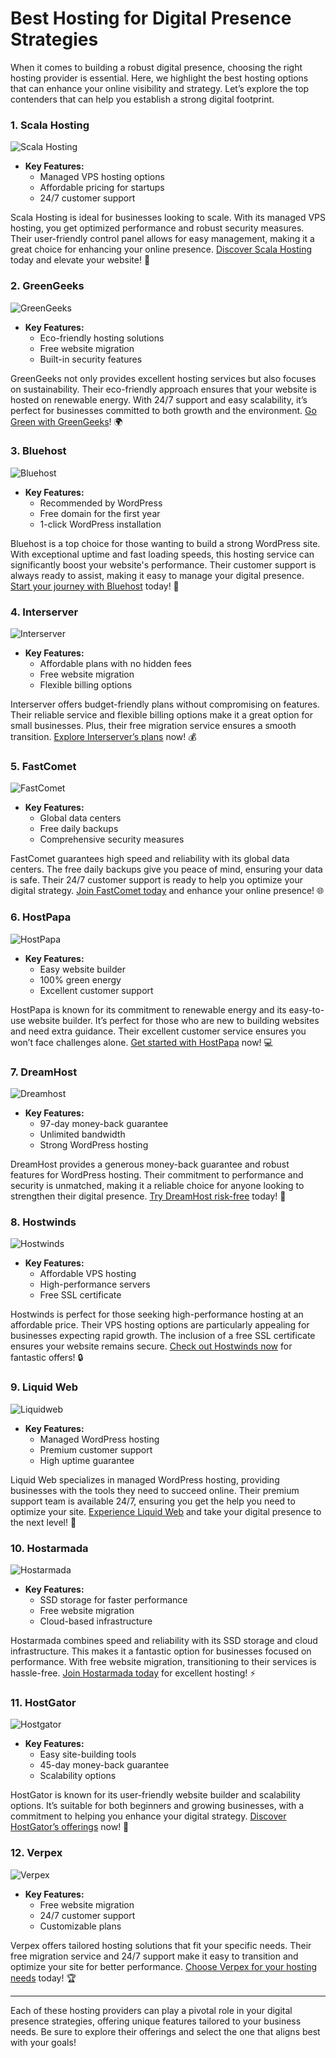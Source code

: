 # Best Hosting for Digital Presence Strategies

When it comes to building a robust digital presence, choosing the right hosting provider is essential. Here, we highlight the best hosting options that can enhance your online visibility and strategy. Let’s explore the top contenders that can help you establish a strong digital footprint.

### 1. Scala Hosting
![Scala Hosting](https://i.imgur.com/uJ5JIK3.png "Scala Web Hosting")
- **Key Features:**
  - Managed VPS hosting options
  - Affordable pricing for startups
  - 24/7 customer support

Scala Hosting is ideal for businesses looking to scale. With its managed VPS hosting, you get optimized performance and robust security measures. Their user-friendly control panel allows for easy management, making it a great choice for enhancing your online presence. [Discover Scala Hosting](https://snipitx.com/scala-jy) today and elevate your website! 🚀

### 2. GreenGeeks
![GreenGeeks](https://i.imgur.com/eEwuntu.jpg "GreenGeeks Hosting")
- **Key Features:**
  - Eco-friendly hosting solutions
  - Free website migration
  - Built-in security features

GreenGeeks not only provides excellent hosting services but also focuses on sustainability. Their eco-friendly approach ensures that your website is hosted on renewable energy. With 24/7 support and easy scalability, it’s perfect for businesses committed to both growth and the environment. [Go Green with GreenGeeks](https://snipitx.com/greengeeks-jy)! 🌍

### 3. Bluehost
![Bluehost](https://i.imgur.com/PasFF9E.jpeg "Bluehost Hosting")
- **Key Features:**
  - Recommended by WordPress
  - Free domain for the first year
  - 1-click WordPress installation

Bluehost is a top choice for those wanting to build a strong WordPress site. With exceptional uptime and fast loading speeds, this hosting service can significantly boost your website's performance. Their customer support is always ready to assist, making it easy to manage your digital presence. [Start your journey with Bluehost](https://snipitx.com/bluehost-jy) today! 🎉

### 4. Interserver
![Interserver](https://i.imgur.com/OM5dOEW.jpeg "Interserver Hosting")
- **Key Features:**
  - Affordable plans with no hidden fees
  - Free website migration
  - Flexible billing options

Interserver offers budget-friendly plans without compromising on features. Their reliable service and flexible billing options make it a great option for small businesses. Plus, their free migration service ensures a smooth transition. [Explore Interserver’s plans](https://snipitx.com/interserver-jy) now! 💰

### 5. FastComet
![FastComet](https://i.imgur.com/7qgXuWp.png "FastComet Hosting")
- **Key Features:**
  - Global data centers
  - Free daily backups
  - Comprehensive security measures

FastComet guarantees high speed and reliability with its global data centers. The free daily backups give you peace of mind, ensuring your data is safe. Their 24/7 customer support is ready to help you optimize your digital strategy. [Join FastComet today](https://snipitx.com/fastcomet-jy) and enhance your online presence! 🌐

### 6. HostPapa
![HostPapa](https://i.imgur.com/ouDTkvl.jpeg "HostPapa Hosting")
- **Key Features:**
  - Easy website builder
  - 100% green energy
  - Excellent customer support

HostPapa is known for its commitment to renewable energy and its easy-to-use website builder. It’s perfect for those who are new to building websites and need extra guidance. Their excellent customer service ensures you won’t face challenges alone. [Get started with HostPapa](https://snipitx.com/hostpapa-jy) now! 💻

### 7. DreamHost
![Dreamhost](https://i.imgur.com/rXIg8ip.jpeg "Dreamhost Hosting")
- **Key Features:**
  - 97-day money-back guarantee
  - Unlimited bandwidth
  - Strong WordPress hosting

DreamHost provides a generous money-back guarantee and robust features for WordPress hosting. Their commitment to performance and security is unmatched, making it a reliable choice for anyone looking to strengthen their digital presence. [Try DreamHost risk-free](https://snipitx.com/dreamhost-jy) today! 🌟

### 8. Hostwinds
![Hostwinds](https://i.imgur.com/53aSNXx.jpeg "Hostwinds Hosting")
- **Key Features:**
  - Affordable VPS hosting
  - High-performance servers
  - Free SSL certificate

Hostwinds is perfect for those seeking high-performance hosting at an affordable price. Their VPS hosting options are particularly appealing for businesses expecting rapid growth. The inclusion of a free SSL certificate ensures your website remains secure. [Check out Hostwinds now](https://snipitx.com/hostwinds-jy) for fantastic offers! 🔒

### 9. Liquid Web
![Liquidweb](https://i.imgur.com/4IvT9SC.jpeg "Liquidweb Hosting")
- **Key Features:**
  - Managed WordPress hosting
  - Premium customer support
  - High uptime guarantee

Liquid Web specializes in managed WordPress hosting, providing businesses with the tools they need to succeed online. Their premium support team is available 24/7, ensuring you get the help you need to optimize your site. [Experience Liquid Web](https://snipitx.com/liquidweb-jy) and take your digital presence to the next level! 💎

### 10. Hostarmada
![Hostarmada](https://i.imgur.com/KFbdf3o.jpeg "Hostarmada Hosting")
- **Key Features:**
  - SSD storage for faster performance
  - Free website migration
  - Cloud-based infrastructure

Hostarmada combines speed and reliability with its SSD storage and cloud infrastructure. This makes it a fantastic option for businesses focused on performance. With free website migration, transitioning to their services is hassle-free. [Join Hostarmada today](https://snipitx.com/hostarmada-jy) for excellent hosting! ⚡

### 11. HostGator
![Hostgator](https://i.imgur.com/BcVkH57.jpeg "Hostgator Hosting")
- **Key Features:**
  - Easy site-building tools
  - 45-day money-back guarantee
  - Scalability options

HostGator is known for its user-friendly website builder and scalability options. It’s suitable for both beginners and growing businesses, with a commitment to helping you enhance your digital strategy. [Discover HostGator’s offerings](https://snipitx.com/hostgator-jy) now! 🌈

### 12. Verpex
![Verpex](https://i.imgur.com/6x5LhiS.jpeg "Verpex Hosting")
- **Key Features:**
  - Free website migration
  - 24/7 customer support
  - Customizable plans

Verpex offers tailored hosting solutions that fit your specific needs. Their free migration service and 24/7 support make it easy to transition and optimize your site for better performance. [Choose Verpex for your hosting needs](https://snipitx.com/verpex-jy) today! 🏆

---

Each of these hosting providers can play a pivotal role in your digital presence strategies, offering unique features tailored to your business needs. Be sure to explore their offerings and select the one that aligns best with your goals!

